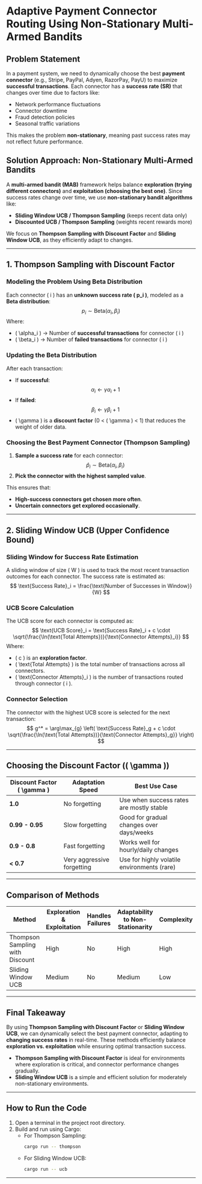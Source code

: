 # **Adaptive Payment Connector Routing Using Non-Stationary Multi-Armed Bandits**

## **Problem Statement**

In a payment system, we need to dynamically choose the best **payment connector** (e.g., Stripe, PayPal, Adyen, RazorPay, PayU) to maximize **successful transactions**. Each connector has a **success rate (SR)** that changes over time due to factors like:

- Network performance fluctuations
- Connector downtime
- Fraud detection policies
- Seasonal traffic variations

This makes the problem **non-stationary**, meaning past success rates may not reflect future performance.

## **Solution Approach: Non-Stationary Multi-Armed Bandits**
A **multi-armed bandit (MAB)** framework helps balance **exploration (trying different connectors)** and **exploitation (choosing the best one)**. Since success rates change over time, we use **non-stationary bandit algorithms** like:
- **Sliding Window UCB / Thompson Sampling** (keeps recent data only)
- **Discounted UCB / Thompson Sampling** (weights recent rewards more)

We focus on **Thompson Sampling with Discount Factor** and **Sliding Window UCB**, as they efficiently adapt to changes.

---

## **1. Thompson Sampling with Discount Factor**

### **Modeling the Problem Using Beta Distribution**
Each connector \( i \) has an **unknown success rate \( p_i \)**, modeled as a **Beta distribution**:
$$
p_i \sim \text{Beta}(\alpha_i, \beta_i)
$$
Where:
- \( \alpha_i \) → Number of **successful transactions** for connector \( i \)
- \( \beta_i \) → Number of **failed transactions** for connector \( i \)

### **Updating the Beta Distribution**
After each transaction:
- If **successful**:  
  $$
  \alpha_i \leftarrow \gamma \alpha_i + 1
  $$
- If **failed**:  
  $$
  \beta_i \leftarrow \gamma \beta_i + 1
  $$
- \( \gamma \) is a **discount factor** (0 < \( \gamma \) < 1) that reduces the weight of older data.

### **Choosing the Best Payment Connector (Thompson Sampling)**
1. **Sample a success rate** for each connector:
   $$
   \hat{p}_i \sim \text{Beta}(\alpha_i, \beta_i)
   $$
2. **Pick the connector with the highest sampled value**.

This ensures that:
- **High-success connectors get chosen more often**.
- **Uncertain connectors get explored occasionally**.

---

## **2. Sliding Window UCB (Upper Confidence Bound)**

### **Sliding Window for Success Rate Estimation**
A sliding window of size \( W \) is used to track the most recent transaction outcomes for each connector. The success rate is estimated as:
$$
\text{Success Rate}_i = \frac{\text{Number of Successes in Window}}{W}
$$

### **UCB Score Calculation**
The UCB score for each connector is computed as:
$$
\text{UCB Score}_i = \text{Success Rate}_i + c \cdot \sqrt{\frac{\ln(\text{Total Attempts})}{\text{Connector Attempts}_i}}
$$
Where:
- \( c \) is an **exploration factor**.
- \( \text{Total Attempts} \) is the total number of transactions across all connectors.
- \( \text{Connector Attempts}_i \) is the number of transactions routed through connector \( i \).

### **Connector Selection**
The connector with the highest UCB score is selected for the next transaction:
$$
g^* = \arg\max_{g} \left( \text{Success Rate}_g + c \cdot \sqrt{\frac{\ln(\text{Total Attempts})}{\text{Connector Attempts}_g}} \right)
$$

---

## **Choosing the Discount Factor (\( \gamma \))**
| Discount Factor \( \gamma \) | Adaptation Speed | Best Use Case |
|------------------|---------------------|------------------------------|
| **1.0** | No forgetting | Use when success rates are mostly stable |
| **0.99 - 0.95** | Slow forgetting | Good for gradual changes over days/weeks |
| **0.9 - 0.8** | Fast forgetting | Works well for hourly/daily changes |
| **< 0.7** | Very aggressive forgetting | Use for highly volatile environments (rare) |

---

## **Comparison of Methods**

| Method                          | Exploration & Exploitation | Handles Failures | Adaptability to Non-Stationarity | Complexity |
|---------------------------------|----------------------------|------------------|----------------------------------|------------|
| Thompson Sampling with Discount | High                      | No               | High                             | High       |
| Sliding Window UCB              | Medium                    | No               | Medium                           | Low        |

---

## **Final Takeaway**
By using **Thompson Sampling with Discount Factor** or **Sliding Window UCB**, we can dynamically select the best payment connector, adapting to **changing success rates** in real-time. These methods efficiently balance **exploration vs. exploitation** while ensuring optimal transaction success.

- **Thompson Sampling with Discount Factor** is ideal for environments where exploration is critical, and connector performance changes gradually.
- **Sliding Window UCB** is a simple and efficient solution for moderately non-stationary environments.

---

## **How to Run the Code**

1. Open a terminal in the project root directory.
2. Build and run using Cargo:
   - For Thompson Sampling:
     ```bash
     cargo run -- thompson
     ```
   - For Sliding Window UCB:
     ```bash
     cargo run -- ucb
     ```

---

